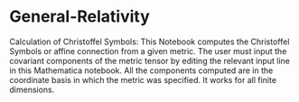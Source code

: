 # General-Relativity
Calculation of Christoffel Symbols: 
This Notebook computes the Christoffel Symbols or affine connection from a given metric.
The user must input the covariant components of the metric tensor by editing the relevant input line in this Mathematica notebook.
All the components computed are in the coordinate basis in which the metric was specified. 
It works for all finite dimensions.
